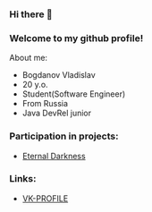 ### Hi there 👋
### Welcome to my github profile!

About me:
* Bogdanov Vladislav 
* 20 y.o.
* Student(Software Engineer)
* From Russia
* Java DevRel junior

### Participation in projects:
* [Eternal Darkness](https://vk.com/eternaldarknessmc)

### Links:
* [VK-PROFILE](https://vk.com/vlade1k) <br>


